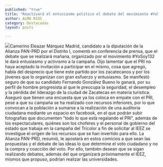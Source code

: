 ```yaml
---
published: "true"
title: "Reactivará el entusiasmo político el debate del movimiento #YoSoy123 Zacatecas: Camerino Eleazar "
author: ALMA RIOS
category: Destacadas
layout: posts

---
```


![](http://i.imgur.com/dRFjYXwm.jpg)Camerino Eleazar Márquez Madrid, candidato a la diputación de la Alianza PAN-PRD por el Distrito I, comentò en conferencia de prensa, que el debate que se realizará mañana, organizado por el movimiento #YoSoy132 le dará entusiasmo y activismo a la campaña. Dijo lamentar que el PRI no haya aceptado la invitación a participar en el mismo, cosa que agregó, habla del desprecio que tiene este partido por los zacatecanos y por los jóvenes que lo organizan con gran esfuerzo y entusiasmo. Se manifestó seguro de que su candidato Fernando Gonzàlez Bueno lo ganará, por su perfil de hombre progresista al que le preocupa la seguridad, el desempleo y la pèrdida del liderazgo de la ciudad de Zacatecas en materia turística. Aseguró que tienen una encuesta que ya los coloca en empate con el PRI, pese a que su campaña se ha realizado con recursos inferiores, por lo que convocan a la población a sumarse a la realizaciòn de una auditoria ciudadana mediante un espacio en facebook, en el que podrán subir fotografias que documenten "todo lo que està regalando el PRI", ademàs de los espectaculares, quiénes son los choferes y el personal de gobierno del estado que trabaja en la campaña del Tricolor a fin de solicitar al IEEZ se investigue el origen de los recursos que se han invertido para ello. 
La Alianza PAN-PRD, resumió, le apostarà en estos comicios a que sean las propuestas y el debate de las ideas lo que determine el voto ciudadano y no la compra y coacciòn del voto. Por ello, también desean que se sigan realizando debates, además del que organizarà próximamente el IEEZ, mismos que propuso, podrían realizar las universidades.
